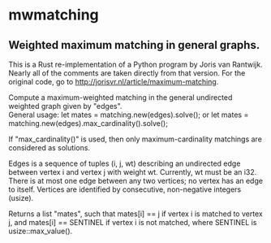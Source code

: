 # mwmatching
## Weighted maximum matching in general graphs.

This is a Rust re-implementation of a Python program by Joris van Rantwijk.
Nearly all of the comments are taken directly from that version.
For the original code, go to http://jorisvr.nl/article/maximum-matching.

Compute a maximum-weighted matching in the general undirected
weighted graph given by "edges".  
General usage:
  let mates = matching.new(edges).solve();
or
  let mates = matching.new(edges).max_cardinality().solve();

If "max_cardinality()" is used, then only maximum-cardinality matchings are considered as solutions.

Edges is a sequence of tuples (i, j, wt) describing an undirected
edge between vertex i and vertex j with weight wt.  Currently, wt must be an i32. 
There is at most
one edge between any two vertices; no vertex has an edge to itself.
Vertices are identified by consecutive, non-negative integers (usize).

Returns a list "mates", such that mates[i] == j if vertex i is
matched to vertex j, and mates[i] == SENTINEL if vertex i is not matched,
where SENTINEL is usize::max_value().
